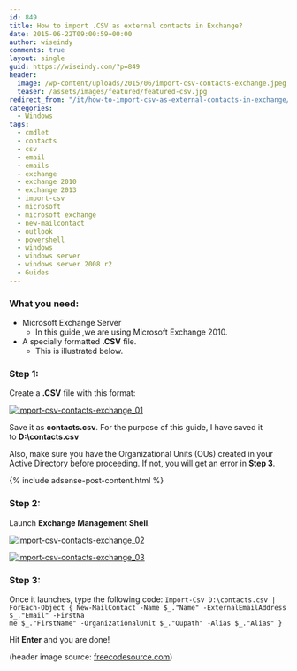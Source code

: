 ```yaml
---
id: 849
title: How to import .CSV as external contacts in Exchange?
date: 2015-06-22T09:00:59+00:00
author: wiseindy
comments: true
layout: single
guid: https://wiseindy.com/?p=849
header:
  image: /wp-content/uploads/2015/06/import-csv-contacts-exchange.jpeg
  teaser: /assets/images/featured/featured-csv.jpg
redirect_from: "/it/how-to-import-csv-as-external-contacts-in-exchange/"
categories:
  - Windows
tags:
  - cmdlet
  - contacts
  - csv
  - email
  - emails
  - exchange
  - exchange 2010
  - exchange 2013
  - import-csv
  - microsoft
  - microsoft exchange
  - new-mailcontact
  - outlook
  - powershell
  - windows
  - windows server
  - windows server 2008 r2
  - Guides
---
```

<h3>What you need:</h3>
<ul>
	<li>Microsoft Exchange Server
<ul>
	<li>In this guide ,we are using Microsoft Exchange 2010.</li>
</ul>
</li>
	<li>A specially formatted <strong>.CSV</strong> file.
<ul>
	<li>This is illustrated below.</li>
</ul>
</li>
</ul>
<!--more-->
<h3>Step 1:</h3>
Create a <strong>.CSV</strong> file with this format:

<a target="_blank" href="https://wiseindy.com/wp-content/uploads/2015/06/import-csv-contacts-exchange_01.png"><img class="alignnone size-full wp-image-850" src="https://wiseindy.com/wp-content/uploads/2015/06/import-csv-contacts-exchange_01.png" alt="import-csv-contacts-exchange_01" /></a>

Save it as <strong>contacts.csv</strong>. For the purpose of this guide, I have saved it to <strong>D:\contacts.csv</strong>

Also, make sure you have the Organizational Units (OUs) created in your Active Directory before proceeding. If not, you will get an error in <strong>Step 3</strong>.

<div class="row">
  <div class="col-12">
    {% include adsense-post-content.html %}
  </div>
</div>

<h3>Step 2:</h3>
Launch <strong>Exchange Management Shell</strong>.

<a target="_blank" href="https://wiseindy.com/wp-content/uploads/2015/06/import-csv-contacts-exchange_02.png"><img class="alignnone size-full wp-image-851" src="https://wiseindy.com/wp-content/uploads/2015/06/import-csv-contacts-exchange_02.png" alt="import-csv-contacts-exchange_02" /></a>

<a target="_blank" href="https://wiseindy.com/wp-content/uploads/2015/06/import-csv-contacts-exchange_03.png"><img class="alignnone size-full wp-image-852" src="https://wiseindy.com/wp-content/uploads/2015/06/import-csv-contacts-exchange_03.png" alt="import-csv-contacts-exchange_03" /></a>
<h3>Step 3:</h3>
Once it launches, type the following code:
<code>Import-Csv D:\contacts.csv | ForEach-Object { New-MailContact -Name $_."Name" -ExternalEmailAddress $_."Email" -FirstNa
me $_."FirstName" -OrganizationalUnit $_."Oupath" -Alias $_."Alias" }</code>

Hit <strong>Enter</strong> and you are done!

(header image source: <a target="_blank" href="https://www.freecodesource.com/wallpapers/wallpaper/Microsoft-Office-Logo/" target="_blank">freecodesource.com</a>)
